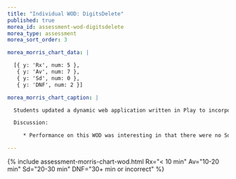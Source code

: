```yaml
---
title: "Individual WOD: DigitsDelete"
published: true
morea_id: assessment-wod-digitsdelete
morea_type: assessment
morea_sort_order: 3

morea_morris_chart_data: |

  [{ y: 'Rx', num: 5 },
   { y: 'Av', num: 7 },
   { y: 'Sd', num: 0 },
   { y: 'DNF', num: 2 }]

morea_morris_chart_caption: |

  Students updated a dynamic web application written in Play to incorporate “Delete” functionality.  The WOD required them to update the model, view, and controller sections of the web app. While the base application code needs to be touched in several places to implement Delete, if you know what you are doing it is possible to implement this quite quickly.

  Discussion:

     * Performance on this WOD was interesting in that there were no Sd times: either the students finished in less than 20 minutes or they didn’t finish at all.  Also, all of the finishers had a correctly functioning application. Out of the 14 students, there were only 2 DNFs, which is a strong showing from the class.

---
```


{%  include assessment-morris-chart-wod.html Rx="< 10 min" Av="10-20 min" Sd="20-30 min" DNF="30+ min or incorrect"  %}


